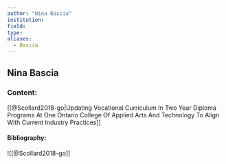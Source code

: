 ```yaml
---
author: "Nina Bascia"
institution:
field:
type:
aliases:
  - Bascia
---
```


## Nina Bascia

### Content:
[[@Scollard2018-go|Updating Vocational Curriculum In Two Year Diploma Programs At One Ontario College Of Applied Arts And Technology To Align With Current Industry Practices]]

#### Bibliography:

![[@Scollard2018-go]]